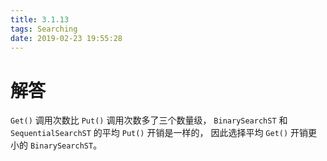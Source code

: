 ```yaml
---
title: 3.1.13
tags: Searching
date: 2019-02-23 19:55:28
---
```


# 解答

`Get()` 调用次数比 `Put()` 调用次数多了三个数量级，
`BinarySearchST` 和 `SequentialSearchST` 的平均 `Put()` 开销是一样的，
因此选择平均 `Get()` 开销更小的 `BinarySearchST`。

